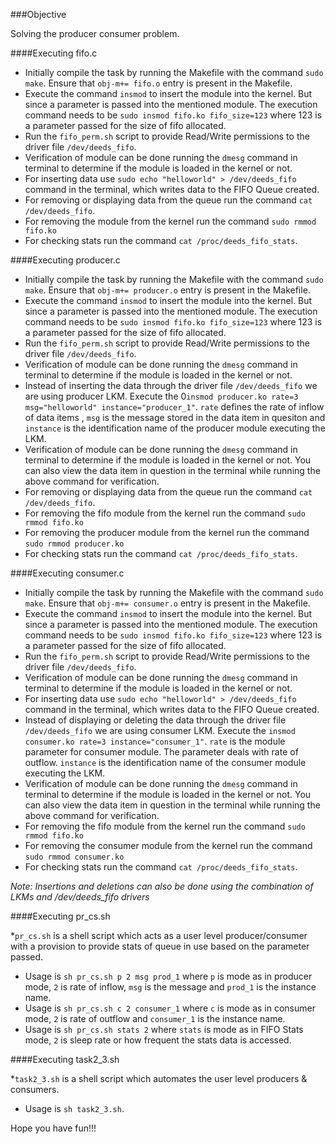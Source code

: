 ###Objective

Solving the producer consumer problem.


####Executing fifo.c

* Initially compile the task by running the Makefile with the command `sudo make`. Ensure that `obj-m+= fifo.o` entry is present in the Makefile.
* Execute the command `insmod` to insert the module into the kernel. But since a parameter is passed into the mentioned module. The execution command needs to be `sudo insmod fifo.ko fifo_size=123` where 123 is a parameter passed for the size of fifo allocated.
* Run the `fifo_perm.sh` script to provide Read/Write permissions to the driver file `/dev/deeds_fifo`. 
* Verification of module can be done running the `dmesg` command in terminal to determine if the module is loaded in the kernel or not.
* For inserting data use `sudo echo "helloworld" > /dev/deeds_fifo` command in the terminal, which writes data to the FIFO Queue created.
* For removing or displaying data from the queue run the command `cat /dev/deeds_fifo`.
* For removing the module from the kernel run the command `sudo rmmod fifo.ko`
* For checking stats run the command `cat /proc/deeds_fifo_stats`.

####Executing producer.c

* Initially compile the task by running the Makefile with the command `sudo make`. Ensure that `obj-m+= producer.o` entry is present in the Makefile.
* Execute the command `insmod` to insert the module into the kernel. But since a parameter is passed into the mentioned module. The execution command needs to be `sudo insmod fifo.ko fifo_size=123` where 123 is a parameter passed for the size of fifo allocated.
* Run the `fifo_perm.sh` script to provide Read/Write permissions to the driver file `/dev/deeds_fifo`. 
* Verification of module can be done running the `dmesg` command in terminal to determine if the module is loaded in the kernel or not.
* Instead of inserting the data through the driver file `/dev/deeds_fifo` we are using producer LKM. Execute the 0`insmod producer.ko rate=3 msg="helloworld" instance="producer_1"`.  `rate` defines the rate of inflow of data items , `msg` is the message stored in the data item in quesiton and `instance` is the identification name of the producer module executing the LKM. 
* Verification of module can be done running the `dmesg` command in terminal to determine if the module is loaded in the kernel or not. You can also view the data item in question in the terminal while running the above command for verification.
* For removing or displaying data from the queue run the command `cat /dev/deeds_fifo`.
* For removing the fifo module from the kernel run the command `sudo rmmod fifo.ko`
* For removing the producer module from the kernel run the command `sudo rmmod producer.ko`
* For checking stats run the command `cat /proc/deeds_fifo_stats`.

####Executing consumer.c

* Initially compile the task by running the Makefile with the command `sudo make`. Ensure that `obj-m+= consumer.o` entry is present in the Makefile.
* Execute the command `insmod` to insert the module into the kernel. But since a parameter is passed into the mentioned module. The execution command needs to be `sudo insmod fifo.ko fifo_size=123` where 123 is a parameter passed for the size of fifo allocated.
* Run the `fifo_perm.sh` script to provide Read/Write permissions to the driver file `/dev/deeds_fifo`. 
* Verification of module can be done running the `dmesg` command in terminal to determine if the module is loaded in the kernel or not.
* For inserting data use `sudo echo "helloworld" > /dev/deeds_fifo` command in the terminal, which writes data to the FIFO Queue created.
* Instead of displaying or deleting the data through the driver file `/dev/deeds_fifo` we are using consumer LKM. Execute the `insmod consumer.ko rate=3 instance="consumer_1"`.  `rate` is the module parameter for consumer module. The parameter deals with rate of outflow. `instance` is the identification name of the consumer module executing the LKM. 
* Verification of module can be done running the `dmesg` command in terminal to determine if the module is loaded in the kernel or not. You can also view the data item in question in the terminal while running the above command for verification.
* For removing the fifo module from the kernel run the command `sudo rmmod fifo.ko`
* For removing the consumer module from the kernel run the command `sudo rmmod consumer.ko`
* For checking stats run the command `cat /proc/deeds_fifo_stats`.

*Note: Insertions and deletions can also be done using the combination of LKMs and /dev/deeds_fifo drivers*

####Executing pr_cs.sh

*`pr_cs.sh` is a shell script which acts as a user level producer/consumer with a provision to provide stats of queue in use based on the parameter passed.
* Usage is `sh pr_cs.sh p 2 msg prod_1` where `p` is mode as in producer mode, `2` is rate of inflow, `msg` is the message and `prod_1` is the instance name.
* Usage is `sh pr_cs.sh c 2 consumer_1` where `c` is mode as in consumer mode, `2` is rate of outflow and `consumer_1` is the instance name.
* Usage is `sh pr_cs.sh stats 2` where `stats` is mode as in FIFO Stats mode, `2` is sleep rate or how frequent the stats data is accessed.
 
####Executing task2_3.sh

*`task2_3.sh` is a shell script which automates the user level producers  & consumers.
* Usage is `sh task2_3.sh`.


Hope you have fun!!!

